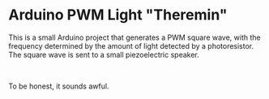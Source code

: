 <h1>Arduino PWM Light "Theremin"</h1>
<p>
This is a small Arduino project that generates a PWM square wave,
with the frequency determined by the amount of light detected by a
photoresistor. The square wave is sent to a small piezoelectric speaker.
</p>
<br>
<p>To be honest, it sounds awful.</p>
